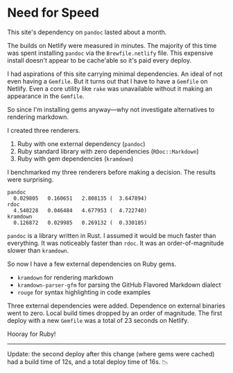 <!--data 2022-08-10 #ruby #pandoc #kramdown #netlify -->

# Need for Speed

This site's dependency on `pandoc` lasted about a month.

The builds on Netlify were measured in minutes.
The majority of this time was spent installing `pandoc` via the `Brewfile.netlify` file.
This expensive install doesn't appear to be cache'able so it's paid every deploy.

I had aspirations of this site carrying minimal dependencies.
An ideal of not even having a `Gemfile`.
But it turns out that I have to have a `Gemfile` on Netlify.
Even a core utility like `rake` was unavailable without it making an appearance in the `Gemfile`.

So since I'm installing gems anyway—why not investigate alternatives to rendering markdown.

I created three renderers.

1. Ruby with one external dependency (`pandoc`)
2. Ruby standard library with zero dependencies (`RDoc::Markdown`)
3. Ruby with gem dependencies (`kramdown`)

I benchmarked my three renderers before making a decision.
The results were surprising.

```
pandoc
  0.029805   0.160651   2.808135 (  3.647894)
rdoc
  4.540228   0.046484   4.677953 (  4.722740)
kramdown
  0.126872   0.029985   0.269132 (  0.330185)
```

`pandoc` is a library written in Rust. 
I assumed it would be much faster than everything.
It was noticeably faster than `rdoc`.
It was an order-of-magnitude slower than `kramdown`.

So now I have a few external dependencies on Ruby gems.

- `kramdown` for rendering markdown
- `kramdown-parser-gfm` for parsing the GitHub Flavored Markdown dialect
- `rouge` for syntax highlighting in code examples

Three external dependencies were added.
Dependence on external binaries went to zero.
Local build times dropped by an order of magnitude.
The first deploy with a new `Gemfile` was a total of 23 seconds on Netlify.

Hooray for Ruby!

***

Update: the second deploy after this change (where gems were cached) had a build time of 12s, and a total deploy time of 16s. 📉